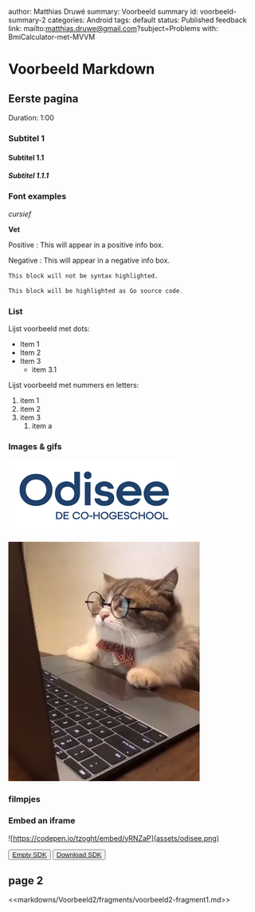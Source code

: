 author: Matthias Druwé
summary: Voorbeeld summary
id: voorbeeld-summary-2
categories: Android
tags: default
status: Published
feedback link: mailto:matthias.druwe@gmail.com?subject=Problems with: BmiCalculator-met-MVVM

# Voorbeeld Markdown

## Eerste pagina
Duration: 1:00

### Subtitel 1

#### Subtitel 1.1

##### Subtitel 1.1.1

### Font examples

*cursief*

**Vet**

Positive
: This will appear in a positive info box.

Negative
: This will appear in a negative info box.


```console
This block will not be syntax highlighted.
```


```go
This block will be highlighted as Go source code.
```

### List

Lijst voorbeeld met dots:
* Item 1
* Item 2
* Item 3
    * item 3.1

Lijst voorbeeld met nummers en letters:
1. item 1
2. item 2
3. item 3
    1. item a 

### Images & gifs


![odisee](assets/odisee.png)


![test](assets/giphy.webp)

### filmpjes




### Embed an iframe
![https://codepen.io/tzoght/embed/yRNZaP](assets/odisee.png)

<button>[Empty SDK](https://www.google.com)</button>
<button>[Download SDK](https://www.google.com)</button>
## page 2

<<markdowns/Voorbeeld2/fragments/voorbeeld2-fragment1.md>>